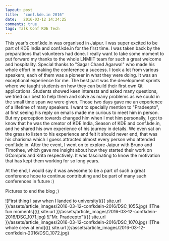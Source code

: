 ```yaml
---
layout: post
title:  "conf.kde.in 2016"
date:   2016-03-12 14:34:25
comments: true
tags: Talk Conf KDE Tech
---
```


This year's conf.kde.in was organised in Jaipur. I was super excited to be part of KDE India and conf.kde.in for the first time. I was taken back by the preparations that volunteers had done. I really want to take some moment to put forward my thanks to the whole LNMIIT team for such a great welcome and hospitality. Special thanks to "Sagar Chand Agarwal" who made his whole effort in making the conference a success.
I took a lot from various speakers, each of them was a pioneer in what they were doing. It was an exceptional experience for me. The best part was the development sprints where we taught students on how they can build their first own Qt applications. Students showed keen interests and asked many questions, we tried our best to help them and solve as many problems as we could in the small time span we were given.
Those two days gave me an experience of a lifetime of many speakers. I want to specially mention to "Pradeepto", at first seeing his reply on emails made me curious to meet him in person. But my perception towards changed him when I met him personally, I got to know that he was the creator of KDE India, Season of KDE and conf.kde.in, and he shared his own experience of his journey in details. We even sat on the grass to listen to his experience and felt it should never end, that was
his charisma which I guess attracted almost every person who attended conf.kde.in.
After the event, I went on to explore Jaipur with Bruno and Timothee, which gave me insight about how they started their work on GCompris and Krita respectively. It was fascinating to know the motivation that has kept them working for so long years.

At the end, I would say it was awesome to be a part of such a great conference hope to continue contributing and be part of many such conferences in future :)

Pictures to end the blog ;)

![First thing I saw when I landed to university]({{ site.url }}/assets/article_images/2016-03-12-confkdein-2016/DSC_1055.jpg)
![The fun moments]({{ site.url }}/assets/article_images/2016-03-12-confkdein-2016/DSC_1071.jpg)
!["Mr. Pradeepto"]({{ site.url }}/assets/article_images/2016-03-12-confkdein-2016/DSC_1070.jpg)
![The whole crew at end]({{ site.url }}/assets/article_images/2016-03-12-confkdein-2016/DSC_1072.jpg)
